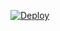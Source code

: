
[![Deploy](https://www.herokucdn.com/deploy/button.svg)](https://heroku.com/deploy?template=https://github.com/zigaz23/music)
